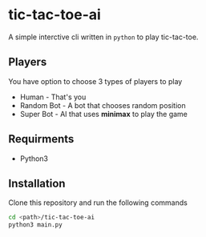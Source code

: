 # tic-tac-toe-ai
A simple interctive cli written in `python` to play tic-tac-toe.

## Players
You have option to choose 3 types of players to play
- Human - That's you
- Random Bot - A bot that chooses random position
- Super Bot  - AI that uses **minimax** to play the game

## Requirments
- Python3

## Installation
Clone this repository and run the following commands
```bash
cd <path>/tic-tac-toe-ai
python3 main.py
```